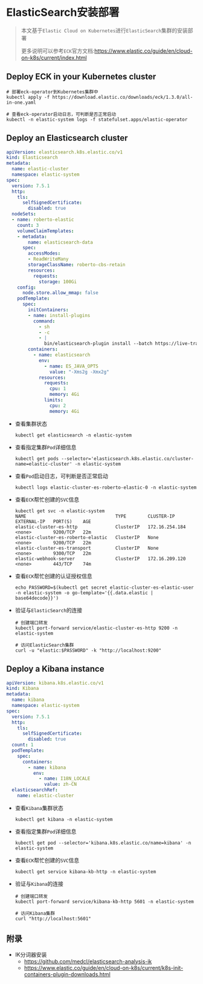 # ElasticSearch安装部署

> 本文基于`Elastic Cloud on Kubernetes`进行`ElasticSearch`集群的安装部署
>
> 更多说明可以参考`ECK`官方文档:https://www.elastic.co/guide/en/cloud-on-k8s/current/index.html

## Deploy ECK in your Kubernetes cluster

```shell
# 部署eck-operator到Kubernetes集群中
kubectl apply -f https://download.elastic.co/downloads/eck/1.3.0/all-in-one.yaml

# 查看eck-operator启动日志，可判断是否正常启动
kubectl -n elastic-system logs -f statefulset.apps/elastic-operator
```

## Deploy an Elasticsearch cluster

```yaml
apiVersion: elasticsearch.k8s.elastic.co/v1
kind: Elasticsearch
metadata:
  name: elastic-cluster
  namespace: elastic-system
spec:
  version: 7.5.1
  http:
    tls:
      selfSignedCertificate:
        disabled: true
  nodeSets:
  - name: roberto-elastic
    count: 3
    volumeClaimTemplates:
    - metadata:
        name: elasticsearch-data
      spec:
        accessModes:
        - ReadWriteMany
        storageClassName: roberto-cbs-retain
        resources:
          requests:
            storage: 100Gi
    config:
      node.store.allow_mmap: false
    podTemplate:
      spec:
        initContainers:
        - name: install-plugins
          command:
            - sh
            - -c
            - |
              bin/elasticsearch-plugin install --batch https://live-training-prod-1256988462.cos.ap-chengdu.myqcloud.com/roberto/elasticsearch-analysis-ik-7.5.1.zip
        containers:
          - name: elasticsearch
            env:
              - name: ES_JAVA_OPTS
                value: "-Xms2g -Xmx2g"
            resources:
              requests:
                cpu: 1
                memory: 4Gi
              limits:
                cpu: 2
                memory: 4Gi
```

- 查看集群状态

    ```shell
    kubectl get elasticsearch -n elastic-system
    ```

- 查看指定集群`Pod`详细信息

    ```shell
    kubectl get pods --selector='elasticsearch.k8s.elastic.co/cluster-name=elastic-cluster' -n elastic-system
    ```

- 查看`Pod`启动日志，可判断是否正常启动

    ```shell
    kubectl logs elastic-cluster-es-roberto-elastic-0 -n elastic-system
    ```

- 查看`ECK`帮忙创建的`SVC`信息

    ```shell
    kubectl get svc -n elastic-system
    NAME                                 TYPE        CLUSTER-IP       EXTERNAL-IP   PORT(S)    AGE
    elastic-cluster-es-http              ClusterIP   172.16.254.184   <none>        9200/TCP   22m
    elastic-cluster-es-roberto-elastic   ClusterIP   None             <none>        9200/TCP   22m
    elastic-cluster-es-transport         ClusterIP   None             <none>        9300/TCP   22m
    elastic-webhook-server               ClusterIP   172.16.209.120   <none>        443/TCP    74m
    ```

- 查看`ECK`帮忙创建的认证授权信息

    ```shell
    echo PASSWORD=$(kubectl get secret elastic-cluster-es-elastic-user -n elastic-system -o go-template='{{.data.elastic | base64decode}}')
    ```

- 验证与`ElasticSearch`的连接

    ```shell
    # 创建端口转发
    kubectl port-forward service/elastic-cluster-es-http 9200 -n elastic-system
    
    # 访问ElasticSearch集群
    curl -u "elastic:$PASSWORD" -k "http://localhost:9200"
    ```

## Deploy a Kibana instance

```yaml
apiVersion: kibana.k8s.elastic.co/v1
kind: Kibana
metadata:
  name: kibana
  namespace: elastic-system
spec:
  version: 7.5.1
  http:
    tls:
      selfSignedCertificate:
        disabled: true
  count: 1
  podTemplate:
    spec:
      containers:
        - name: kibana
          env:
            - name: I18N_LOCALE
              value: zh-CN
  elasticsearchRef:
    name: elastic-cluster
```

- 查看`Kibana`集群状态

    ```shell
    kubectl get kibana -n elastic-system
    ```

- 查看指定集群`Pod`详细信息

    ```shell
    kubectl get pod --selector='kibana.k8s.elastic.co/name=kibana' -n elastic-system
    ```

- 查看`ECK`帮忙创建的`SVC`信息

    ```shell
    kubectl get service kibana-kb-http -n elastic-system
    ```

- 验证与`Kibana`的连接

    ```shell
    # 创建端口转发
    kubectl port-forward service/kibana-kb-http 5601 -n elastic-system
    
    # 访问Kibana集群
    curl "http://localhost:5601"
    ```

## 附录

- IK分词器安装
    - https://github.com/medcl/elasticsearch-analysis-ik
    - https://www.elastic.co/guide/en/cloud-on-k8s/current/k8s-init-containers-plugin-downloads.html